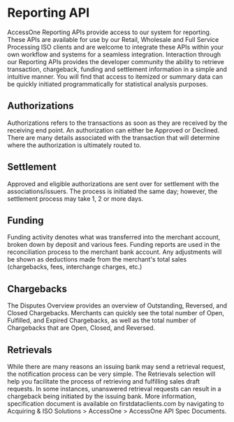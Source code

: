 # Reporting API

AccessOne Reporting APIs provide access to our system for reporting. These APIs are available for use by our Retail, Wholesale and Full Service Processing ISO clients and are welcome to integrate these APIs within your own workflow and systems for a seamless integration. Interaction through our Reporting APIs provides the developer community the ability to retrieve transaction, chargeback, funding and settlement information in a simple and intuitive manner. You will find that access to itemized or summary data can be quickly initiated programmatically for statistical analysis purposes.

## Authorizations
Authorizations refers to the transactions as soon as they are received by the receiving end point. An authorization can either be Approved or Declined. There are many details associated with the transaction that will determine where the authorization is ultimately routed to.

## Settlement
Approved and eligible authorizations are sent over for settlement with the associations/issuers. The process is initiated the same day; however, the settlement process may take 1, 2 or more days.

## Funding
Funding activity denotes what was transferred into the merchant account, broken down by deposit and various fees. Funding reports are used in the reconciliation process to the merchant bank account. Any adjustments will be shown as deductions made from the merchant's total sales (chargebacks, fees, interchange charges, etc.)

## Chargebacks
The Disputes Overview provides an overview of Outstanding, Reversed, and Closed Chargebacks. Merchants can quickly see the total number of Open, Fulfilled, and Expired Chargebacks, as well as the total number of Chargebacks that are Open, Closed, and Reversed.

## Retrievals
While there are many reasons an issuing bank may send a retrieval request, the notification process can be very simple. The Retrievals selection will help you facilitate the process of retrieving and fulfilling sales draft requests. In some instances, unanswered retrieval requests can result in a chargeback being initiated by the issuing bank.
More information, specification document is available on firstdataclients.com by navigating to Acquiring & ISO Solutions > AccessOne > AccessOne API Spec Documents.
